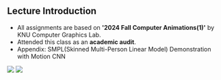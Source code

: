 ## Lecture Introduction

- All assignments are based on **'2024 Fall Computer Animations(1)'**</a> by KNU Computer Graphics Lab.
- Attended this class as an **academic audit**.
- Appendix: SMPL(Skinned Multi-Person Linear Model) Demonstration with Motion CNN

<img src="https://img.shields.io/badge/Python-3776AB?style=for-the-badge&logo=Python&logoColor=white"> <img src="https://img.shields.io/badge/PyTorch-EE4C2C?style=for-the-badge&logo=PyTorch&logoColor=white">
